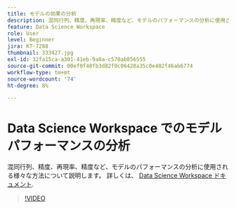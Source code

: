 ```yaml
---
title: モデルの効果の分析
description: 混同行列、精度、再現率、精度など、モデルのパフォーマンスの分析に使用される様々な方法について説明します。
feature: Data Science Workspace
role: User
level: Beginner
jira: KT-7288
thumbnail: 333427.jpg
exl-id: 32fa15ca-a301-41eb-9a8a-c570ab856555
source-git-commit: 00ef0f40fb3d82f0c06428a35c0e402f46ab6774
workflow-type: tm+mt
source-wordcount: '74'
ht-degree: 8%

---
```


# Data Science Workspace でのモデルパフォーマンスの分析

混同行列、精度、再現率、精度など、モデルのパフォーマンスの分析に使用される様々な方法について説明します。 詳しくは、 [Data Science Workspace ドキュメント](https://experienceleague.adobe.com/docs/experience-platform/data-science-workspace/home.html?lang=ja).

>[!VIDEO](https://video.tv.adobe.com/v/333427)
